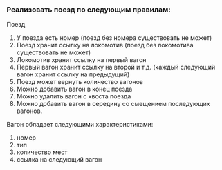 ### Реализовать поезд по следующим правилам:

Поезд
1. У поезда есть номер (поезд без номера существовать не может)
2. Поезд хранит ссылку на локомотив (поезд без локомотива существовать не может)
3. Локомотив хранит ссылку на первый вагон
4. Первый вагон хранит ссылку на второй и т.д. (каждый следующий вагон хранит ссылку на предыдущий)
5. Поезд может вернуть количество вагонов
6. Можно добавить вагон в конец поезда
7. Можно удалить вагон с хвоста поезда
8. Можно добавить вагон в середину со смещением последующих вагонов.

Вагон обладает следующими характеристиками:
1. номер
2. тип
3. количество мест
4. ссылка на следующий вагон 



